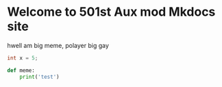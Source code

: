 # Welcome to 501st Aux mod Mkdocs site

hwell am big meme, polayer big gay

```java
int x = 5;
```

```py
def meme:
    print('test')
```